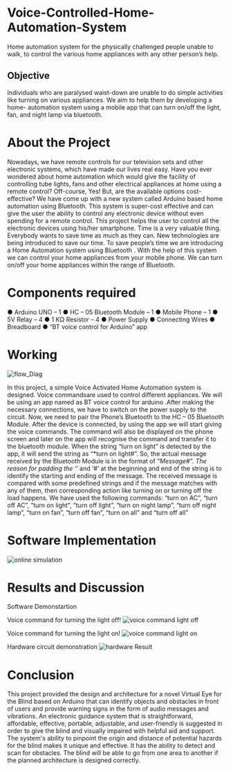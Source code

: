 # Voice-Controlled-Home-Automation-System
 Home automation system for the physically challenged people unable to walk, to control the various home appliances with any other person’s help.

 ## Objective

Individuals who are paralysed waist-down are unable to do simple activities like turning on various appliances. We aim to help them by developing a home- automation system using a mobile app that can turn on/off the light, fan, and night lamp via bluetooth.

# About the Project
Nowadays, we have remote controls for our television sets and other electronic systems, which have made our lives real easy. Have you ever wondered about home automation which would give the facility of controlling tube lights, fans and other electrical appliances at home using a remote control? Off-course, Yes! But, are the available options cost-effective? We have come up with a new system called Arduino based home automation using Bluetooth. This system is super-cost effective and can give the user the ability to control any electronic device without even spending for a remote control. This project helps the user to control all the electronic devices using his/her smartphone. Time is a very valuable thing. Everybody wants to save time as much as they can. New technologies are being introduced to save our time. To save people’s time we are introducing a Home Automation system using Bluetooth . With the help of this system we can control your home appliances from your mobile phone. We can turn on/off your home appliances within the range of Bluetooth.

# Components required

● Arduino UNO – 1
● HC – 05 Bluetooth Module – 1
● Mobile Phone – 1
● 5V Relay – 4
● 1 KΩ Resistor – 4
● Power Supply
● Connecting Wires
● Breadboard
● “BT voice control for Arduino” app


# Working

![flow_Diag](https://github.com/khyati-o4/Voice-Controlled-Home-Automation-System/assets/77969213/902229ea-2b85-4d3d-b2b7-defc63d0afa1)

In this project, a simple Voice Activated Home Automation system is designed. Voice commandsare used to control different appliances. We will be using an app named as BT voice control for arduino .After making the necessary connections, we have to switch on the power supply to the circuit. Now, we need to pair the Phone’s Bluetooth to the HC – 05 Bluetooth Module. After the device is connected, by using the app we will start giving the voice commands. The command will also be displayed on the phone screen and later on the app will recognise the command and transfer it to the bluetooth module. When the string “turn on light” is detected by the app, it will send the string as “*turn on light#”. So, the actual message received by the Bluetooth Module is in the format of “*Message#”. The reason for padding the ‘*’ and ‘#’ at the beginning and end of the string is to identify the starting and ending of the message. The received message is compared with some predefined strings and if the message matches with any of them, then corresponding action like turning on or turning off the load happens. We have used the following commands: “turn on AC”, “turn off AC”, “turn on light”, “turn off light”, “turn on night lamp”, “turn off night lamp”, “turn on fan”, “turn off fan”, “turn on all” and “turn off all”

# Software Implementation

![online simulation](https://github.com/khyati-o4/Voice-Controlled-Home-Automation-System/assets/77969213/93f7b6a2-c23d-43ec-ac0c-4bc1c7a42fe1)


# Results and Discussion

Software Demonstartion

Voice command for turning the light off!
![voice command light off](https://github.com/khyati-o4/Voice-Controlled-Home-Automation-System/assets/77969213/dcae63a3-b0c8-4211-85cb-4382486862a1)

Voice command for turning the light on!
![voice command light on](https://github.com/khyati-o4/Voice-Controlled-Home-Automation-System/assets/77969213/7096ce57-96ce-44a1-b8bf-1d2345c49f47)

Hardware circuit demonstration
![hardware Result](https://github.com/khyati-o4/Voice-Controlled-Home-Automation-System/assets/77969213/d4790f87-65ac-4137-973d-bc8f164b0db9)


# Conclusion

This project provided the design and architecture for a novel Virtual Eye for the Blind based on Arduino that can identify objects and obstacles in front of users and provide warning signs in the form of audio messages and vibrations. An electronic guidance system that is straightforward, affordable, effective, portable, adjustable, and user-friendly is suggested in order to give the blind and visually impaired with helpful aid and support. The system's ability to pinpoint the origin and distance of potential hazards for the blind makes it unique and effective. It has the ability to detect and scan for obstacles. The blind will be able to go from one area to another if the planned architecture is designed correctly.

